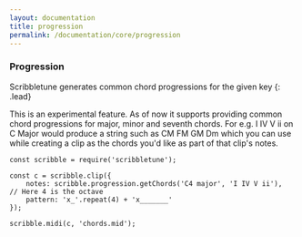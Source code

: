 ```yaml
---
layout: documentation
title: progression
permalink: /documentation/core/progression
---
```


### Progression
Scribbletune generates common chord progressions for the given key
{: .lead}

This is an experimental feature. As of now it supports providing common chord progressions for major, minor and seventh chords. For e.g. I IV V ii on C Major would produce a string such as CM FM GM Dm which you can use while creating a clip as the chords you'd like as part of that clip's notes.

```
const scribble = require('scribbletune');

const c = scribble.clip({
	notes: scribble.progression.getChords('C4 major', 'I IV V ii'),  // Here 4 is the octave
	pattern: 'x_'.repeat(4) + 'x_______'
});

scribble.midi(c, 'chords.mid');
```
